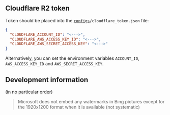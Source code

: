 ## Cloudflare R2 token

Token should be placed into the <code><a href="configs">configs</a>/cloudflare_token.json</code> file:
```json
{
  "CLOUDFLARE_ACCOUNT_ID": "<--->",
  "CLOUDFLARE_AWS_ACCESS_KEY_ID": "<--->",
  "CLOUDFLARE_AWS_SECRET_ACCESS_KEY": "<--->"
}
```

Alternatively, you can set the environment variables `ACCOUNT_ID`, `AWS_ACCESS_KEY_ID` and `AWS_SECRET_ACCESS_KEY`.

## Development information

(in no particular order)

> Microsoft does not embed any watermarks in Bing pictures except for the 1920x1200 format when it is available (not systematic)
